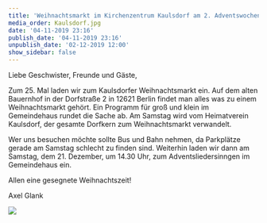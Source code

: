 ```yaml
---
title: 'Weihnachtsmarkt im Kirchenzentrum Kaulsdorf am 2. Adventswochenende'
media_order: Kaulsdorf.jpg
date: '04-11-2019 23:16'
publish_date: '04-11-2019 23:16'
unpublish_date: '02-12-2019 12:00'
show_sidebar: false
---
```


Liebe Geschwister, Freunde und Gäste,

Zum 25. Mal laden wir zum Kaulsdorfer Weihnachtsmarkt ein. Auf dem alten Bauernhof in der Dorfstraße 2 in 12621 Berlin findet man alles was zu einem Weihnachtsmarkt gehört. Ein Programm für groß und klein im Gemeindehaus rundet die Sache ab. Am Samstag wird vom Heimatverein Kaulsdorf, der gesamte Dorfkern zum Weihnachtsmarkt verwandelt.

Wer uns besuchen möchte sollte Bus und Bahn nehmen, da Parkplätze gerade am Samstag schlecht zu finden sind.
Weiterhin laden wir dann am Samstag, dem 21. Dezember, um 14.30 Uhr, zum Adventsliedersinngen im Gemeindehaus ein. 

Allen eine gesegnete Weihnachtszeit!

Axel Glank

![](https://smh-gemeinden.de/user/pages/02.news/12.weihnachtsmarkt-am-2-advent-im-kirchenzentrum-kaulsdorf/Kaulsdorf.jpg)


